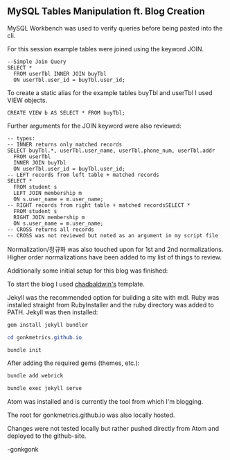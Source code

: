 ## MySQL Tables Manipulation ft. Blog Creation

MySQL Workbench was used to verify queries before being pasted into the cli.

For this session example tables were joined using the keyword JOIN.

```tsql
--Simple Join Query
SELECT *
  FROM userTbl INNER JOIN buyTbl
  ON userTbl.user_id = buyTbl.user_id;
```

To create a static alias for the example tables buyTbl and userTbl I used VIEW objects.

```tsql
CREATE VIEW b AS SELECT * FROM buyTbl;
```

Further arguments for the JOIN keyword were also reviewed:

```tsql
-- types:
-- INNER returns only matched records
SELECT buyTbl.*, userTbl.user_name, userTbl.phone_num, userTbl.addr
  FROM userTbl
  INNER JOIN buyTbl
  ON userTbl.user_id = buyTbl.user_id;
-- LEFT records from left table + matched records
SELECT *
  FROM student s
  LEFT JOIN membership m
  ON s.user_name = m.user_name;
-- RIGHT records from right table + matched recordsSELECT *
  FROM student s
  RIGHT JOIN membership m
  ON s.user_name = m.user_name;
-- CROSS returns all records
-- CROSS was not reviewed but noted as an argument in my script file
```

Normalization/정규화 was also touched upon for 1st and 2nd normalizations. Higher order normalizations have been added to my list of things to review.

Additionally some initial setup for this blog was finished:

To start the blog I used [chadbaldwin's](https://github.com/chadbaldwin/simple-blog-bootstrap) template.

Jekyll was the recommended option for building a site with mdl. Ruby was installed straight from RubyInstaller and the ruby directory was added to PATH. Jekyll was then installed:

```powershell
gem install jekyll bundler

cd gonkmetrics.github.io

bundle init
```

After adding the required gems (themes, etc.):

```powershell
bundle add webrick

bundle exec jekyll serve
```

Atom was installed and is currently the tool from which I'm blogging.

The root for gonkmetrics.github.io was also locally hosted.

Changes were not tested locally but rather pushed directly from Atom and deployed to the github-site.

-gonkgonk
